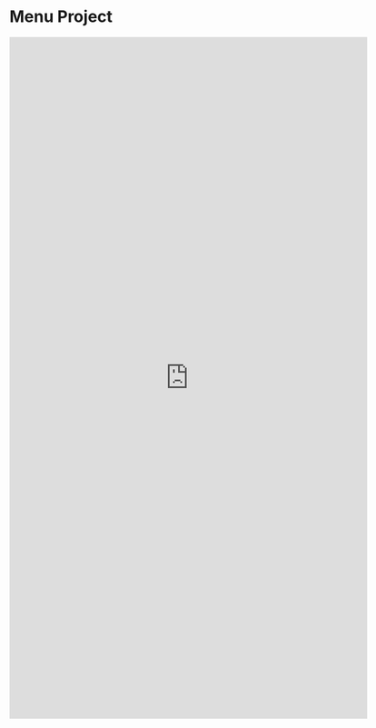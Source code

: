 # Menu Project

<center><iframe frameborder="0" width="125%" height="1200px" src="https://replit.com/@GabrielBoudreau/projectdocpy#main.py?lite=true"></iframe></center>
